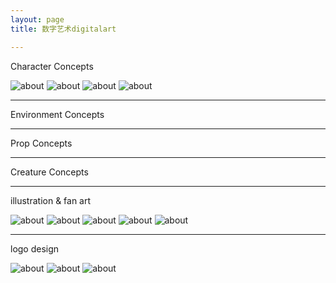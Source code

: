 ```yaml
---
layout: page
title: 数字艺术digitalart

---
```


Character Concepts

![about](/images/pages/graphics/6.30.jpg)
![about](/images/pages/graphics/1.jpg)
![about](/images/pages/graphics/d.jpg)
![about](/images/pages/graphics/WK16.jpg)

---

Environment Concepts

---

Prop Concepts

---

Creature Concepts

---

illustration & fan art

![about](/images/pages/graphics/Untitled-1c2.jpg)
![about](/images/pages/graphics/220522.jpg)
![about](/images/pages/graphics/21s.jpg)
![about](/images/pages/graphics/sky.jpg)
![about](/images/pages/graphics/m10.1.jpg)


---

logo design

![about](/images/pages/graphics/18_1.jpg)
![about](/images/pages/graphics/16_1.jpg)
![about](/images/pages/graphics/wotb.jpg)
